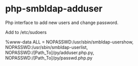 php-smbldap-adduser
===================

Php interface to add new users and change password.

Add to /etc/sudoers

%www-data ALL = NOPASSWD:/usr/sbin/smbldap-usershow, NOPASSWD:/usr/sbin/smbldap-userlist, NOPASSWD:/[Path_To]/py/adduser.php.py, NOPASSWD:/[Path_To]/py/passwd.php.py

